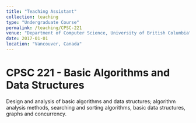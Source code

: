 ```yaml
---
title: "Teaching Assistant"
collection: teaching
type: "Undergraduate Course"
permalink: /teaching/CPSC-221
venue: "Department of Computer Science, University of British Columbia"
date: 2017-01-01
location: "Vancouver, Canada"
---
```


CPSC 221 - Basic Algorithms and Data Structures
======
Design and analysis of basic algorithms and data structures; algorithm analysis methods, searching and sorting algorithms, basic data structures, graphs and concurrency.